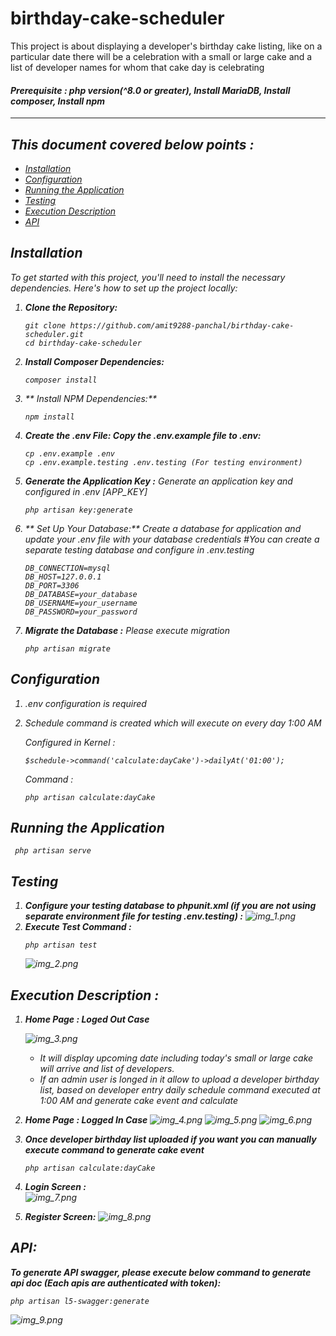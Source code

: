# birthday-cake-scheduler


This project is about displaying a developer's birthday cake listing, like on a particular date there will be a celebration with a small or large cake and a list of developer names for whom that cake day is celebrating

#### <em>Prerequisite : php version(^8.0 or greater), Install MariaDB, Install composer, Install npm
________________________

## This document covered below points :
- [Installation](#installation)
- [Configuration](#configuration)
- [Running the Application](#running-the-application)
- [Testing](#testing)
- [Execution Description](#execution-description)
- [API](#api)

## Installation

To get started with this project, you'll need to install the necessary dependencies. Here's how to set up the project locally:

1. **Clone the Repository:**
   ````
   git clone https://github.com/amit9288-panchal/birthday-cake-scheduler.git
   cd birthday-cake-scheduler
   ```` 

2. **Install Composer Dependencies:**
   ````
   composer install
   ````

3. ** Install NPM Dependencies:**
   ````
   npm install
   ````

4. **Create the .env File: Copy the .env.example file to .env:**
    ````
    cp .env.example .env
    cp .env.example.testing .env.testing (For testing environment)
    ````

5. **Generate the Application Key :** Generate an application key and configured in .env [APP_KEY]
    ````
   php artisan key:generate
   ````

6. ** Set Up Your Database:** Create a database for application and update your .env file with your database credentials
   #You can create a separate testing database and configure in .env.testing
   ````
   DB_CONNECTION=mysql
   DB_HOST=127.0.0.1
   DB_PORT=3306
   DB_DATABASE=your_database
   DB_USERNAME=your_username
   DB_PASSWORD=your_password
   ````

7. **Migrate the Database :** Please execute migration
   ````
   php artisan migrate
   ````

## Configuration
1. .env configuration is required
2.  Schedule command is created which will execute on every day 1:00 AM

    *Configured in Kernel :*
    ````
    $schedule->command('calculate:dayCake')->dailyAt('01:00'); 
    ````
    *Command :*
    ````
    php artisan calculate:dayCake
    ````
## Running the Application
   ````
    php artisan serve
   ````

## Testing
1. **Configure your testing database to phpunit.xml (if you are not using separate environment file for testing .env.testing) :**
   ![img_1.png](storage/app/public/execution_images/img_1.png)
2. **Execute Test Command :**
    ````
    php artisan test
    ````
   ![img_2.png](storage/app/public/execution_images/img_2.png)

## Execution Description :
1. **Home Page : Loged Out Case**

   ![img_3.png](storage/app/public/execution_images/img_3.png)
    * It will display upcoming date including today's small or large cake will arrive and list of developers.
    * If an admin user is longed in it allow to upload a developer birthday list, based on developer entry daily schedule command executed at 1:00 AM and generate cake event and calculate


1. **Home Page : Logged In Case**
   ![img_4.png](storage/app/public/execution_images/img_4.png)
   ![img_5.png](storage/app/public/execution_images/img_5.png)
   ![img_6.png](storage/app/public/execution_images/img_6.png)

2. **Once developer birthday list uploaded if you want you can manually execute command to generate cake event**
    ````
    php artisan calculate:dayCake
    ````
3. **Login Screen :**   
   ![img_7.png](storage/app/public/execution_images/img_7.png)

4. **Register Screen:**
   ![img_8.png](storage/app/public/execution_images/img_8.png)

## API:

**To generate API swagger, please execute below command to generate api doc (Each apis are authenticated with token):**
````
php artisan l5-swagger:generate
````
![img_9.png](storage/app/public/execution_images/img_9.png)
